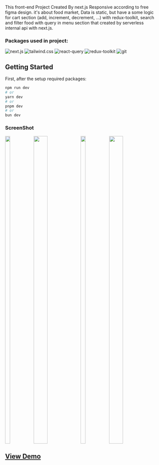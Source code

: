 This front-end Project Created By next.js Responsive according to free figma design. it's about food market, Data is static, but have a some logic for cart section (add, increment, decrement, ...) with redux-toolkit, search and filter food with query in menu section that created by serverless internal api with next.js.

### Packages used in project:
![next.js](https://camo.githubusercontent.com/11561ed7d7e5735041de1effd78226dfc545474e6f468482f91223957fe7234e/68747470733a2f2f696d672e736869656c64732e696f2f62616467652f6e6578742e6a732d3030303030303f7374796c653d666f722d7468652d6261646765266c6f676f3d6e657874646f746a73266c6f676f436f6c6f723d7768697465)
![tailwind.css](https://camo.githubusercontent.com/4035639fa9b5a59d0686daa6e2b37156b8e00f198814e38f3a44398159426bf9/68747470733a2f2f696d672e736869656c64732e696f2f62616467652f5461696c77696e645f4353532d3039323734393f7374796c653d666f722d7468652d6261646765266c6f676f3d7461696c77696e64637373266c6f676f436f6c6f723d303642364434266c6162656c436f6c6f723d303030303030)
![react-query](https://camo.githubusercontent.com/2021b00ae21b4170be4828e51b3287f4eaac12952739eb13bb9fb314e0a53206/68747470733a2f2f696d672e736869656c64732e696f2f62616467652f2d52656163745f51756572792d4646343135343f7374796c653d666f722d7468652d6261646765266c6f676f3d72656163742532307175657279266c6f676f436f6c6f723d7768697465)
![redux-toolkit](https://camo.githubusercontent.com/c90a343fe4d6e339b9d5d1e62c80985e43a682d3f9629f82faba5be994b8259f/68747470733a2f2f696d672e736869656c64732e696f2f62616467652f52656475782d3539334438383f7374796c653d666f722d7468652d6261646765266c6f676f3d7265647578266c6f676f436f6c6f723d7768697465)
![git](https://camo.githubusercontent.com/f38298638f10774e1f0205a1111dff4a7675c0ed8600356f28e8276c2bab8235/68747470733a2f2f696d672e736869656c64732e696f2f62616467652f4769742d4630353033323f7374796c653d666f722d7468652d6261646765266c6f676f3d676974266c6f676f436f6c6f723d7768697465)


## Getting Started

First, after the setup required packages:

```bash
npm run dev
# or
yarn dev
# or
pnpm dev
# or
bun dev
```



### ScreenShot

<div style='display: flex; gap:2px'>
<img src='https://s8.uupload.ir/files/screenshot_20240330_113429_com.android.chrome_jj0a.jpg' style='width:18%;object-fit:cover; height:1000px;' />
<img src='https://s8.uupload.ir/files/screenshot_20240330_113504_com.android.chrome_m8yk.jpg' style='width:30%;object-fit:cover; height:1000px;' />
<img src='https://s8.uupload.ir/files/branch-mobile_spog.jpg' style='width:18%;object-fit:cover; height:1000px;' />
<img src='https://s8.uupload.ir/files/branch-web_ku0.jpg' style='width:30%;object-fit:cover; height:1000px;' />
</div>


## [View Demo](https://tarkhine-zeta.vercel.app/)


